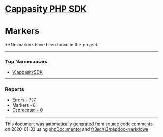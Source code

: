 # [Cappasity PHP SDK](../home.md)

# Markers
**No markers have been found in this project.

---

### Top Namespaces

* [\CappasitySDK](../namespaces/CappasitySDK.html.md)

---

### Reports
* [Errors - 797](../reports/errors.md)
* [Markers - 0](../reports/markers.md)
* [Deprecated - 0](../reports/deprecated.md)

---

This document was automatically generated from source code comments on 2020-01-30 using [phpDocumentor](http://www.phpdoc.org/) and [fr3nch13/phpdoc-markdown](https://github.com/fr3nch13/phpdoc-markdown)
